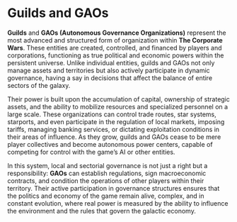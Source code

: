 # Guilds and GAOs

**Guilds** and **GAOs (Autonomous Governance Organizations)** represent the most advanced and structured form of organization within **The Corporate Wars**. These entities are created, controlled, and financed by players and corporations, functioning as true political and economic powers within the persistent universe. Unlike individual entities, guilds and GAOs not only manage assets and territories but also actively participate in dynamic governance, having a say in decisions that affect the balance of entire sectors of the galaxy.

Their power is built upon the accumulation of capital, ownership of strategic assets, and the ability to mobilize resources and specialized personnel on a large scale. These organizations can control trade routes, star systems, starports, and even participate in the regulation of local markets, imposing tariffs, managing banking services, or dictating exploitation conditions in their areas of influence. As they grow, guilds and GAOs cease to be mere player collectives and become autonomous power centers, capable of competing for control with the game’s AI or other entities.

In this system, local and sectorial governance is not just a right but a responsibility: **GAOs** can establish regulations, sign macroeconomic contracts, and condition the operations of other players within their territory. Their active participation in governance structures ensures that the politics and economy of the game remain alive, complex, and in constant evolution, where real power is measured by the ability to influence the environment and the rules that govern the galactic economy.
